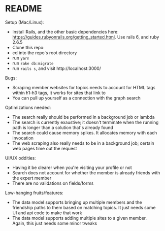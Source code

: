 # README

Setup (Mac/Linux):
- Install Rails, and the other basic dependencies here: https://guides.rubyonrails.org/getting_started.html.  Use rails 6, and ruby 2.6.5
- Clone this repo
- cd into the repo's root directory
- run `yarn`
- run `rake db:migrate`
- run `rails s`, and visit http://localhost:3000/


Bugs:
- Scraping member websites for topics needs to account for HTML tags within h1-h3 tags, it works for sites that link to 
- You can pull up yourself as a connection with the graph search

Optimizations needed:
- The search really should be performed in a background job or lambda
- The search is currently exaustive; it doesn't terminate when the running path is longer than a solution that's already found
- The search could cause memory spikes. It allocates memory with each invocation
- The web scraping also really needs to be in a background job; certain web pages time out the request

UI/UX oddities:
- Having it be clearer when you're visiting your profile or not
- Search does not account for whether the member is already friends with the expert member
- There are no validations on fields/forms

Low-hanging fruits/features:
- The data model supports bringing up multiple members and the friendship paths to them based on matching topics. It just needs some UI and api code to make that work
- The data model supports adding multiple sites to a given member. Again, this just needs some minor tweaks

